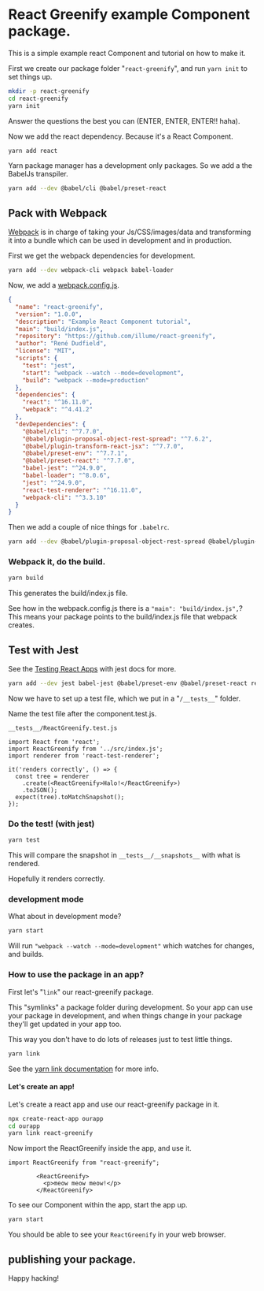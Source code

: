 # React Greenify example Component package.

This is a simple example react Component and tutorial on how to make it.


First we create our package folder "`react-greenify`", and run `yarn init` to set things up.

```bash
mkdir -p react-greenify
cd react-greenify
yarn init
```

Answer the questions the best you can (ENTER, ENTER, ENTER!! haha).

Now we add the react dependency. Because it's a React Component.
```bash
yarn add react
```


Yarn package manager has a development only packages.
So we add a the BabelJs transpiler.
```bash
yarn add --dev @babel/cli @babel/preset-react
```




## Pack with Webpack


[Webpack](https://webpack.js.org/) is in charge of taking your Js/CSS/images/data and transforming it into a bundle which can be used in development and in production.


First we get the webpack dependencies for development.
```bash
yarn add --dev webpack-cli webpack babel-loader
```


Now, we add a [webpack.config.js](webpack.config.js).

```json
{
  "name": "react-greenify",
  "version": "1.0.0",
  "description": "Example React Component tutorial",
  "main": "build/index.js",
  "repository": "https://github.com/illume/react-greenify",
  "author": "René Dudfield",
  "license": "MIT",
  "scripts": {
    "test": "jest",
    "start": "webpack --watch --mode=development",
    "build": "webpack --mode=production"
  },
  "dependencies": {
    "react": "^16.11.0",
    "webpack": "^4.41.2"
  },
  "devDependencies": {
    "@babel/cli": "^7.7.0",
    "@babel/plugin-proposal-object-rest-spread": "^7.6.2",
    "@babel/plugin-transform-react-jsx": "^7.7.0",
    "@babel/preset-env": "^7.7.1",
    "@babel/preset-react": "^7.7.0",
    "babel-jest": "^24.9.0",
    "babel-loader": "^8.0.6",
    "jest": "^24.9.0",
    "react-test-renderer": "^16.11.0",
    "webpack-cli": "^3.3.10"
  }
}
```


Then we add a couple of nice things for `.babelrc`.
```bash
yarn add --dev @babel/plugin-proposal-object-rest-spread @babel/plugin-transform-react-jsx
```


### Webpack it, do the build.

```bash
yarn build
```

This generates the build/index.js file.


See how in the webpack.config.js there is a `"main": "build/index.js",`?
This means your package points to the build/index.js file that webpack creates.



## Test with Jest

See the [Testing React Apps](https://jestjs.io/docs/en/tutorial-react#setup-without-create-react-app) with jest docs for more.

```bash
yarn add --dev jest babel-jest @babel/preset-env @babel/preset-react react-test-renderer
```

Now we have to set up a test file, which we put in a "`/__tests__`" folder.


Name the test file after the component.test.js.

`__tests__/ReactGreenify.test.js`

```JSX
import React from 'react';
import ReactGreenify from '../src/index.js';
import renderer from 'react-test-renderer';

it('renders correctly', () => {
  const tree = renderer
    .create(<ReactGreenify>Halo!</ReactGreenify>)
    .toJSON();
  expect(tree).toMatchSnapshot();
});
```



### Do the test! (with jest)

```bash
yarn test
```

This will compare the snapshot in `__tests__/__snapshots__` with what is rendered.

Hopefully it renders correctly.


### development mode

What about in development mode?

```bash
yarn start
```

Will run `"webpack --watch --mode=development"` which watches for changes, and builds.



### How to use the package in an app?

First let's "`link`" our react-greenify package.

This "symlinks" a package folder during development. So your app can use your package in development, and when things change in your package they'll get updated in your app too.

This way you don't have to do lots of releases just to test little things.

```bash
yarn link
```

See the [yarn link documentation](https://yarnpkg.com/lang/en/docs/cli/link/) for more info.


#### Let's create an app!


Let's create a react app and use our react-greenify package in it.

```bash
npx create-react-app ourapp
cd ourapp
yarn link react-greenify
```

Now import the ReactGreenify inside the app, and use it.

```JSX
import ReactGreenify from "react-greenify";

        <ReactGreenify>
          <p>meow meow meow!</p>
        </ReactGreenify>
```

To see our Component within the app, start the app up.

```bash
yarn start
```

You should be able to see your `ReactGreenify` in your web browser.



## publishing your package.



Happy hacking!
